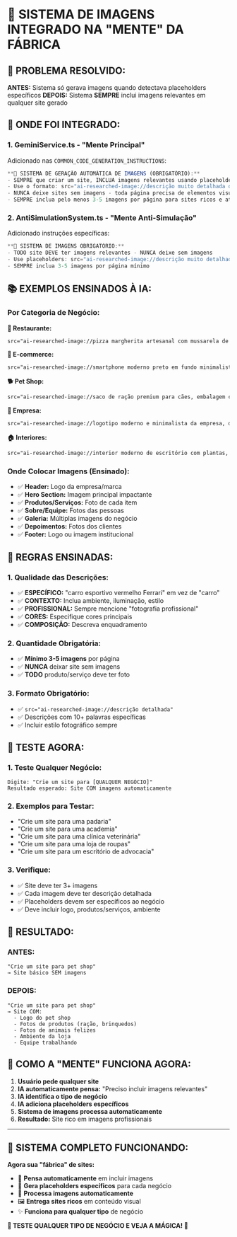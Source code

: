 # 🧠 SISTEMA DE IMAGENS INTEGRADO NA "MENTE" DA FÁBRICA

## 🎯 **PROBLEMA RESOLVIDO:**

**ANTES:** Sistema só gerava imagens quando detectava placeholders específicos
**DEPOIS:** Sistema **SEMPRE** inclui imagens relevantes em qualquer site gerado

## 🧠 **ONDE FOI INTEGRADO:**

### **1. GeminiService.ts - "Mente Principal"**
Adicionado nas `COMMON_CODE_GENERATION_INSTRUCTIONS`:

```typescript
**🎨 SISTEMA DE GERAÇÃO AUTOMÁTICA DE IMAGENS (OBRIGATÓRIO):**
- SEMPRE que criar um site, INCLUA imagens relevantes usando placeholders especiais
- Use o formato: src="ai-researched-image://descrição muito detalhada da imagem"
- NUNCA deixe sites sem imagens - toda página precisa de elementos visuais
- SEMPRE inclua pelo menos 3-5 imagens por página para sites ricos e atrativos
```

### **2. AntiSimulationSystem.ts - "Mente Anti-Simulação"**
Adicionado instruções específicas:

```typescript
**🎨 SISTEMA DE IMAGENS OBRIGATÓRIO:**
- TODO site DEVE ter imagens relevantes - NUNCA deixe sem imagens
- Use placeholders: src="ai-researched-image://descrição muito detalhada"
- SEMPRE inclua 3-5 imagens por página mínimo
```

## 📚 **EXEMPLOS ENSINADOS À IA:**

### **Por Categoria de Negócio:**

**🍕 Restaurante:**
```html
src="ai-researched-image://pizza margherita artesanal com mussarela de búfala, tomate san marzano e manjericão fresco em forno a lenha, fotografia gastronômica profissional"
```

**🛒 E-commerce:**
```html
src="ai-researched-image://smartphone moderno preto em fundo minimalista branco, fotografia de produto profissional, iluminação suave"
```

**🐕 Pet Shop:**
```html
src="ai-researched-image://saco de ração premium para cães, embalagem colorida, fotografia de produto profissional"
```

**🏢 Empresa:**
```html
src="ai-researched-image://logotipo moderno e minimalista da empresa, design profissional, fundo transparente"
```

**🏠 Interiores:**
```html
src="ai-researched-image://interior moderno de escritório com plantas, mesa de madeira, iluminação natural, estilo escandinavo"
```

### **Onde Colocar Imagens (Ensinado):**
- ✅ **Header:** Logo da empresa/marca
- ✅ **Hero Section:** Imagem principal impactante  
- ✅ **Produtos/Serviços:** Foto de cada item
- ✅ **Sobre/Equipe:** Fotos das pessoas
- ✅ **Galeria:** Múltiplas imagens do negócio
- ✅ **Depoimentos:** Fotos dos clientes
- ✅ **Footer:** Logo ou imagem institucional

## 🎯 **REGRAS ENSINADAS:**

### **1. Qualidade das Descrições:**
- ✅ **ESPECÍFICO:** "carro esportivo vermelho Ferrari" em vez de "carro"
- ✅ **CONTEXTO:** Inclua ambiente, iluminação, estilo
- ✅ **PROFISSIONAL:** Sempre mencione "fotografia profissional"
- ✅ **CORES:** Especifique cores principais
- ✅ **COMPOSIÇÃO:** Descreva enquadramento

### **2. Quantidade Obrigatória:**
- ✅ **Mínimo 3-5 imagens** por página
- ✅ **NUNCA** deixar site sem imagens
- ✅ **TODO** produto/serviço deve ter foto

### **3. Formato Obrigatório:**
- ✅ `src="ai-researched-image://descrição detalhada"`
- ✅ Descrições com 10+ palavras específicas
- ✅ Incluir estilo fotográfico sempre

## 🧪 **TESTE AGORA:**

### **1. Teste Qualquer Negócio:**
```
Digite: "Crie um site para [QUALQUER NEGÓCIO]"
Resultado esperado: Site COM imagens automaticamente
```

### **2. Exemplos para Testar:**
- "Crie um site para uma padaria"
- "Crie um site para uma academia"
- "Crie um site para uma clínica veterinária"
- "Crie um site para uma loja de roupas"
- "Crie um site para um escritório de advocacia"

### **3. Verifique:**
- ✅ Site deve ter 3+ imagens
- ✅ Cada imagem deve ter descrição detalhada
- ✅ Placeholders devem ser específicos ao negócio
- ✅ Deve incluir logo, produtos/serviços, ambiente

## 🎉 **RESULTADO:**

### **ANTES:**
```
"Crie um site para pet shop"
→ Site básico SEM imagens
```

### **DEPOIS:**
```
"Crie um site para pet shop"
→ Site COM:
  - Logo do pet shop
  - Fotos de produtos (ração, brinquedos)
  - Fotos de animais felizes
  - Ambiente da loja
  - Equipe trabalhando
```

## 🧠 **COMO A "MENTE" FUNCIONA AGORA:**

1. **Usuário pede qualquer site**
2. **IA automaticamente pensa:** "Preciso incluir imagens relevantes"
3. **IA identifica o tipo de negócio**
4. **IA adiciona placeholders específicos**
5. **Sistema de imagens processa automaticamente**
6. **Resultado:** Site rico em imagens profissionais

---

## 🎯 **SISTEMA COMPLETO FUNCIONANDO:**

**Agora sua "fábrica" de sites:**
- 🧠 **Pensa automaticamente** em incluir imagens
- 🎨 **Gera placeholders específicos** para cada negócio
- 📸 **Processa imagens automaticamente** 
- 🖼️ **Entrega sites ricos** em conteúdo visual
- ✨ **Funciona para qualquer tipo** de negócio

**🚀 TESTE QUALQUER TIPO DE NEGÓCIO E VEJA A MÁGICA! 🎯**